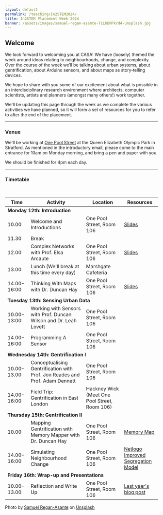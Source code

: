 ```yaml
---
layout: default
permalink: /teaching/In2STEM2024/
title: In2STEM Placement Week 2024
banner: /assets/images/samuel-regan-asante-71LKBMPkrd4-unsplash.jpg
---
```



## Welcome
We look forward to welcoming you at CASA! We have (loosely) themed the week around ideas relating to neighbourhoods, change, and complexity. Over the course of the week we’ll be talking about urban systems, about gentrification, about Arduino sensors, and about maps as story-telling devices. 

We hope to share with you some of our excitement about what is possible in an interdisciplinary research environment where architects, computer scientists, artists and planners (amongst many others!) work together.

We'll be updating this page through the week as we complete the various activities we have planned, so it will form a set of resources for you to refer to after the end of the placement.

---
### Venue
We'll be working at [One Pool Street](https://www.ucl.ac.uk/estates/case-studies/2024/feb/one-pool-street) at the Queen Elizabeth Olympic Park in Stratford. As mentioned in the introductory email, please come to the main entrance for 10am on Monday morning, and bring a pen and paper with you.

We should be finished for 4pm each day.

---
### Timetable
<br />
<table class="table">
    <thead>
        <tr>
            <th>Time</th>
            <th>Activity</th>
            <th>Location</th>
            <th>Resources</th>
        </tr>
    </thead>
    <tbody>
        <!-- Monday -->
        <tr>
            <td colspan="4" class="text-center"><strong>Monday 12th: Introduction</strong></td>
        </tr>
        <tr>
            <td>10.00</td>
            <td>Welcome and Introductions</td>
            <td>One Pool Street, Room 106</td>
            <td><a href="/assets/files/in2stem-intro-dh-v1-2024-08-07.pdf">Slides</a></td>
        </tr>
        <tr>
            <td>11.30</td>
            <td>Break</td>
            <td></td>
            <td></td>
        </tr>
        <tr>
            <td>12.00</td>
            <td>Complex Networks with Prof. Elsa Arcaute</td>
            <td>One Pool Street, Room 106</td>
            <td><a href="/assets/files/In2Science2022_Arcaute-sm.pdf">Slides</a></td>
        </tr>
        <tr>
            <td>13.00</td>
            <td>Lunch (We'll break at this time every day)</td>
            <td>Marshgate Cafeteria</td>
            <td></td>
        </tr>
        <tr>
            <td>14.00-16:00</td>
            <td>Thinking With Maps with Dr. Duncan Hay</td>
            <td>One Pool Street, Room 106</td>
            <td><a href="/assets/files/in2stem-mapping-dh-v1-2024-08-08.pdf">Slides</a></td>
        </tr>
        <!-- Tuesday -->
        <tr>
            <td colspan="4" class="text-center"><strong>Tuesday 13th: Sensing Urban Data</strong></td>
        </tr>
        <tr>
            <td>10.00-13:00</td>
            <td>Working with Sensors with Prof. Duncan Wilson and Dr. Leah Lovett</td>
            <td>One Pool Street, Room 106</td>
            <td></td>
        </tr>
        <tr>
            <td>14.00-16:00</td>
            <td>Programming A Sensor</td>
            <td>One Pool Street, Room 106</td>
            <td></td>
        </tr>
        <!-- Wednesday -->
        <tr>
            <td colspan="4" class="text-center"><strong>Wednesday 14th: Gentrification I</strong></td>
        </tr>
        <tr>
            <td>10.00-13.00</td>
            <td>Conceptualising Gentrification with Prof. Jon Reades and Prof. Adam Dennett</td>
            <td>One Pool Street, Room 106</td>
            <td></td>
        </tr>
        <tr>
            <td>14.00-16:00</td>
            <td>Field Trip: Gentrification in East London</td>
            <td>Hackney Wick (Meet One Pool Street, Room 106)</td>
            <td></td>
        </tr>
        <!-- Thursday -->
        <tr>
            <td colspan="4" class="text-center"><strong>Thursday 15th: Gentrification II</strong></td>
        </tr>
        <tr>
            <td>10.00</td>
            <td>Mapping Gentrification with Memory Mapper with Dr. Duncan Hay</td>
            <td>One Pool Street, Room 106</td>
            <td><a href="https://in2stem.memorymapper.org">Memory Map</a></td>
        </tr>
        <tr>
            <td>14.00-16:00</td>
            <td>Simulating Neighbourhood Change</td>
            <td>One Pool Street, Room 106</td>
            <td>
                <a href="https://ccl.northwestern.edu/netlogo/">Netlogo</a><br />
                <a href="/assets/files/In2Science.nlogo">Improved Segregation Model</a>
            </td>
        </tr>
        <!-- Friday -->
        <tr>
            <td colspan="4" class="text-center"><strong>Friday 16th: Wrap-up and Presentations</strong></td>
        </tr>
        <tr>
            <td>10.00-13.00</td>
            <td>Reflection and Write Up</td>
            <td>One Pool Street, Room 106</td>
            <td><a href="https://www.ucl.ac.uk/bartlett/casa/news/2022/aug/level-students-blog-in2science-week-casa">Last year's blog post</a></td>
        </tr>
    </tbody>
</table>

<p class="small">Photo by <a href="https://unsplash.com/@reganography?utm_content=creditCopyText&utm_medium=referral&utm_source=unsplash">Samuel Regan-Asante</a> on <a href="https://unsplash.com/photos/people-sitting-on-boat-during-daytime-71LKBMPkrd4?utm_content=creditCopyText&utm_medium=referral&utm_source=unsplash">Unsplash</a></p>